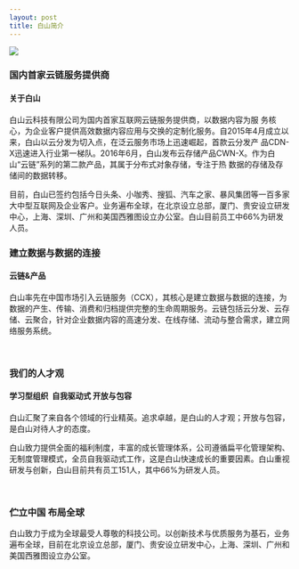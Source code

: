 ```yaml
---
layout: post
title: 白山简介
---
```


<p class="headimg-box-about">
<img src="{{ site.baseurl }}/public/image/brief.png" class="img head-img head-img-about">
</p>
<div class="list_brief">

	
<h3>国内首家云链服务提供商</h3>
<h4>关于白山</h4>
<p>白山云科技有限公司为国内首家互联网云链服务提供商，以数据内容为服 务核心，为企业客户提供高效数据内容应用与交换的定制化服务。自2015年4月成立以来，白山以云分发为切入点，在泛云服务市场上迅速崛起，首款云分发产 品CDN-X迅速进入行业第一梯队。2016年6月，白山发布云存储产品CWN-X。作为白山“云链”系列的第二款产品，其属于分布式对象存储，专注于热 数据的存储及存储间的数据转移。</p>
<p>目前，白山已签约包括今日头条、小咖秀、搜狐、汽车之家、暴风集团等一百多家大中型互联网及企业客户。业务遍布全球，在北京设立总部，厦门、贵安设立研发中心，上海、深圳、广州和美国西雅图设立办公室。白山目前员工中66%为研发人员。</p>
<h3>建立数据与数据的连接</h3>
<h4>云链&amp;产品</h4>
<p>白山率先在中国市场引入云链服务（CCX），其核心是建立数据与数据的连接，为数据的产生、传输、消费和归档提供完整的生命周期服务。云链包括云分发、云存储、云聚合，针对企业数据内容的高速分发、在线存储、流动与整合需求，建立网络服务系统。</p>
<p>&nbsp;</p>
<h3>我们的人才观</h3>
<h4>学习型组织&nbsp; 自我驱动式 开放与包容</h4>
<p>白山汇聚了来自各个领域的行业精英。追求卓越，是白山的人才观；开放与包容，是白山对待人才的态度。</p>
<p>白山致力提供全面的福利制度，丰富的成长管理体系，公司遵循扁平化管理架构、无制度管理模式，全员自我驱动式工作，这是白山快速成长的重要因素。白山重视研发与创新，白山目前共有员工151人，其中66%为研发人员。</p>
<p>&nbsp;</p>
<h3>伫立中国 布局全球</h3>
<p>白山致力于成为全球最受人尊敬的科技公司。以创新技术与优质服务为基石，业务遍布全球，目前在北京设立总部，厦门、贵安设立研发中心，上海、深圳、广州和美国西雅图设立办公室。<br>
<br>
<br>
&nbsp;</p>
</div>